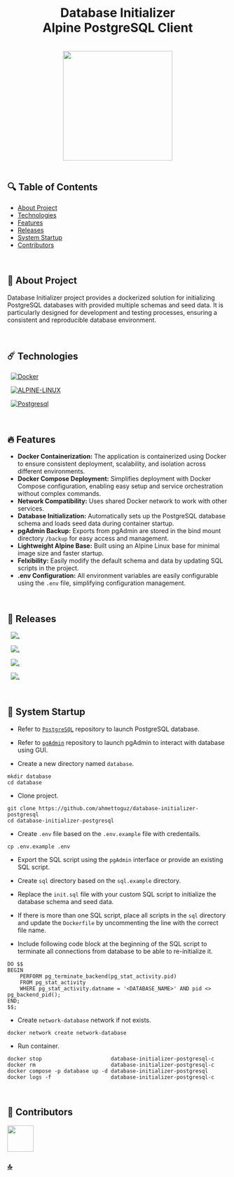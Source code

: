 <h1 id="top" align="center">Database Initializer <br/> Alpine PostgreSQL Client</h1>

<br>

<div align="center">
    <img height=250 src="assets/banner.png">
</div>

<br>

## 🔍 Table of Contents

- [About Project](#intro)
- [Technologies](#technologies)
- [Features](#features)
- [Releases](#releases)
- [System Startup](#system-startup)
- [Contributors](#contributors)

<br/>

<h2 id="intro">📌 About Project</h2>

Database Initializer project provides a dockerized solution for initializing PostgreSQL databases with provided multiple schemas and seed data. It is particularly designed for development and testing processes, ensuring a consistent and reproducible database environment.

<br/>

<h2 id="technologies">☄️ Technologies</h2>

&nbsp; [![Docker](https://img.shields.io/badge/docker-%230db7ed.svg?style=for-the-badge&logo=docker&logoColor=white)](https://www.docker.com/)

&nbsp; [![ALPINE-LINUX](https://img.shields.io/badge/Alpine_Linux-0D597F?style=for-the-badge&logo=alpine-linux&logoColor=white)](https://alpinelinux.org/)

&nbsp; [![Postgresql](https://img.shields.io/badge/PostgreSQL-316192?style=for-the-badge&logo=postgresql&logoColor=white)](https://www.postgresql.org/)

<br/>

<h2 id="features">🔥 Features</h2>

- **Docker Containerization:** The application is containerized using Docker to ensure consistent deployment, scalability, and isolation across different environments.
- **Docker Compose Deployment:** Simplifies deployment with Docker Compose configuration, enabling easy setup and service orchestration without complex commands.
- **Network Compatibility:** Uses shared Docker network to work with other services.
- **Database Initialization:** Automatically sets up the PostgreSQL database schema and loads seed data during container startup.
- **pgAdmin Backup:** Exports from pgAdmin are stored in the bind mount directory `/backup` for easy access and management.
- **Lightweight Alpine Base:** Built using an Alpine Linux base for minimal image size and faster startup.
- **Felxibility:** Easily modify the default schema and data by updating SQL scripts in the project.
- **.env Configuration:** All environment variables are easily configurable using the `.env` file, simplifying configuration management.

<br/>

<h2 id="releases">🚢 Releases</h2>

&nbsp; [![.](https://img.shields.io/badge/2.0.0-233838?style=flat&label=version&labelColor=111727&color=1181A1)](https://github.com/ahmettoguz/database-initializer-postgresql/tree/v2.0.0)

&nbsp; [![.](https://img.shields.io/badge/1.1.1-233838?style=flat&label=version&labelColor=470137&color=077521)](https://github.com/ahmettoguz/core-database-initializer-alpine-postgresql-client/tree/v1.1.1)

&nbsp; [![.](https://img.shields.io/badge/1.1.0-233838?style=flat&label=version&labelColor=470137&color=077521)](https://github.com/ahmettoguz/core-database-initializer-alpine-postgresql-client/tree/v1.1.0)

&nbsp; [![.](https://img.shields.io/badge/1.0.0-233838?style=flat&label=version&labelColor=470137&color=077521)](https://github.com/ahmettoguz/core-database-initializer-alpine-postgresql-client/tree/v1.0.0)

<br/>

<h2 id="system-startup">🚀 System Startup</h2>

- Refer to [`PostgreSQL`](https://github.com/ahmettoguz/database-postgresql) repository to launch PostgreSQL database.

- Refer to [`pgAdmin`](https://github.com/ahmettoguz/database-pgadmin) repository to launch pgAdmin to interact with database using GUI.

- Create a new directory named `database`.

```
mkdir database
cd database
```

- Clone project.

```
git clone https://github.com/ahmettoguz/database-initializer-postgresql
cd database-initializer-postgresql
```

- Create `.env` file based on the `.env.example` file with credentails.

```
cp .env.example .env
```

- Export the SQL script using the `pgAdmin` interface or provide an existing SQL script.

- Create `sql` directory based on the `sql.example` directory.

- Replace the `init.sql` file with your custom SQL script to initialize the database schema and seed data.

- If there is more than one SQL script, place all scripts in the `sql` directory and update the `Dockerfile` by uncommenting the line with the correct file name.

- Include following code block at the beginning of the SQL script to terminate all connections from database to be able to re-initialize it.

```
DO $$
BEGIN
    PERFORM pg_terminate_backend(pg_stat_activity.pid)
    FROM pg_stat_activity
    WHERE pg_stat_activity.datname = '<DATABASE_NAME>' AND pid <> pg_backend_pid();
END;
$$;
```

- Create `network-database` network if not exists.

```
docker network create network-database
```

- Run container.

```
docker stop                      database-initializer-postgresql-c
docker rm                        database-initializer-postgresql-c
docker compose -p database up -d database-initializer-postgresql
docker logs -f                   database-initializer-postgresql-c
```

<br/>

<h2 id="contributors">👥 Contributors</h2>

<a href="https://github.com/ahmettoguz" target="_blank"><img width=60 height=60 src="https://avatars.githubusercontent.com/u/101711642?v=4"></a>

### [🔝](#top)
